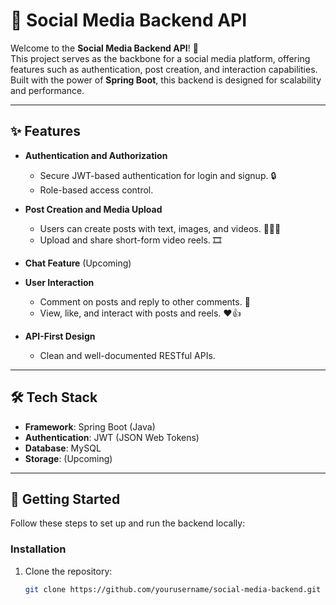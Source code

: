# 🌟 Social Media Backend API  

Welcome to the **Social Media Backend API**! 🚀  
This project serves as the backbone for a social media platform, offering features such as authentication, post creation, and interaction capabilities. Built with the power of **Spring Boot**, this backend is designed for scalability and performance.  

---

## ✨ Features  

- **Authentication and Authorization**  
  - Secure JWT-based authentication for login and signup. 🔒  
  - Role-based access control.  

- **Post Creation and Media Upload**  
  - Users can create posts with text, images, and videos. 📝📸🎥  
  - Upload and share short-form video reels. 🎞️
 
- **Chat Feature** (Upcoming)

- **User Interaction**  
  - Comment on posts and reply to other comments. 💬  
  - View, like, and interact with posts and reels. ❤️👍  

- **API-First Design**  
  - Clean and well-documented RESTful APIs.  

---

## 🛠️ Tech Stack  

- **Framework**: Spring Boot (Java)  
- **Authentication**: JWT (JSON Web Tokens)  
- **Database**: MySQL 
- **Storage**: (Upcoming)

---

## 🚀 Getting Started  

Follow these steps to set up and run the backend locally:  


### Installation  

1. Clone the repository:  
   ```bash  
   git clone https://github.com/yourusername/social-media-backend.git  
